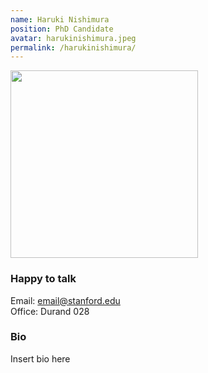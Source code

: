 ```yaml
---
name: Haruki Nishimura
position: PhD Candidate
avatar: harukinishimura.jpeg
permalink: /harukinishimura/
---
```


<img width="300" src="{{site.url}}/images/people/{{page.avatar}}" data-action="zoom">

### Happy to talk
Email: email@stanford.edu
<br>
Office: Durand 028


### Bio
Insert bio here